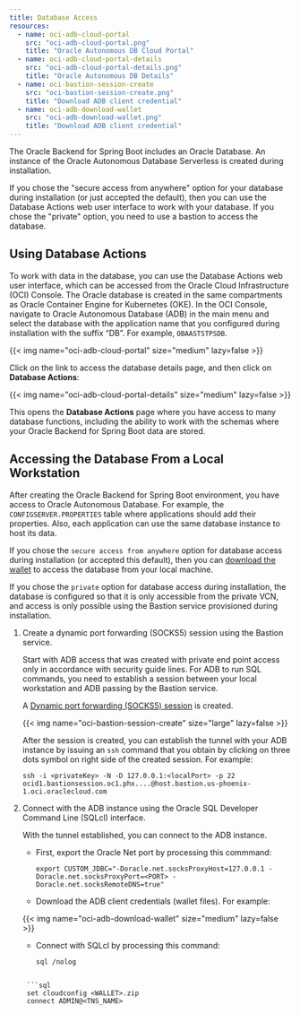 ```yaml
---
title: Database Access
resources:
  - name: oci-adb-cloud-portal
    src: "oci-adb-cloud-portal.png"
    title: "Oracle Autonomous DB Cloud Portal"
  - name: oci-adb-cloud-portal-details
    src: "oci-adb-cloud-portal-details.png"
    title: "Oracle Autonomous DB Details"
  - name: oci-bastion-session-create
    src: "oci-bastion-session-create.png"
    title: "Download ADB client credential"
  - name: oci-adb-download-wallet
    src: "oci-adb-download-wallet.png"
    title: "Download ADB client credential"
---
```


The Oracle Backend for Spring Boot includes an Oracle Database. An instance of the Oracle Autonomous Database Serverless is created during installation.

If you chose the "secure access from anywhere" option for your database during installation (or just accepted the default), then you can use
the Database Actions web user interface to work with your database.
If you chose the "private" option, you need to use a bastion to access the database.

## Using Database Actions

To work with data in the database, you can use the Database Actions web user interface, which can be accessed from the Oracle Cloud
Infrastructure (OCI) Console. The Oracle database is created in the same compartments as Oracle Container Engine for Kubernetes (OKE). In the OCI Console,
navigate to Oracle Autonomous Database (ADB) in the main menu and select the database with the application name that you configured during installation
with the suffix “DB”. For example, `OBAASTSTPSDB`.

<!-- spellchecker-disable -->
{{< img name="oci-adb-cloud-portal" size="medium" lazy=false >}}
<!-- spellchecker-enable -->

Click on the link to access the database details page, and then click on **Database Actions**:

<!-- spellchecker-disable -->
{{< img name="oci-adb-cloud-portal-details" size="medium" lazy=false >}}
<!-- spellchecker-enable -->

This opens the **Database Actions** page where you have access to many database functions, including the ability to
work with the schemas where your Oracle Backend for Spring Boot data are stored.

## Accessing the Database From a Local Workstation

After creating the Oracle Backend for Spring Boot environment, you have access to Oracle Autonomous Database. For example,
the `CONFIGSERVER.PROPERTIES` table where applications should add their properties. Also, each application can use the same database instance to host its data.

If you chose the `secure access from anywhere` option for database access during installation (or accepted this default), then you can
[download the wallet](https://docs.oracle.com/en/cloud/paas/autonomous-database/adbsa/connect-download-wallet.html) to access
the database from your local machine.

If you chose the `private` option for database access during installation, the database is configured so that it is only accessible from the private
VCN, and access is only possible using the Bastion service provisioned during installation.

1. Create a dynamic port forwarding (SOCKS5) session using the Bastion service.

    Start with ADB access that was created with private end point access only in accordance with security guide lines. For ADB to run SQL commands, you
	need to establish a session between your local workstation and ADB passing by the Bastion service.

    A [Dynamic port forwarding (SOCKS5) session](https://docs.oracle.com/en-us/iaas/Content/Bastion/Tasks/managingsessions.htm#) is created.

    <!-- spellchecker-disable -->
    {{< img name="oci-bastion-session-create" size="large" lazy=false >}}
    <!-- spellchecker-enable -->

    After the session is created, you can establish the tunnel with your ADB instance by issuing an `ssh` command that you obtain by clicking on
	three dots symbol on right side of the created session. For example:

    ```shell
    ssh -i <privateKey> -N -D 127.0.0.1:<localPort> -p 22 ocid1.bastionsession.oc1.phx....@host.bastion.us-phoenix-1.oci.oraclecloud.com
    ```

2. Connect with the ADB instance using the Oracle SQL Developer Command Line (SQLcl) interface.

    With the tunnel established, you can connect to the ADB instance. 
	
	* First, export the Oracle Net port by processing this commmand:

      ```shell
      export CUSTOM_JDBC="-Doracle.net.socksProxyHost=127.0.0.1 -Doracle.net.socksProxyPort=<PORT> -Doracle.net.socksRemoteDNS=true"
      ```

    * Download the ADB client credentials (wallet files). For example:

    <!-- spellchecker-disable -->
    {{< img name="oci-adb-download-wallet" size="medium" lazy=false >}}
    <!-- spellchecker-enable -->

    * Connect with SQLcl by processing this command:

      ```shell
      sql /nolog
     ```

      ```sql
      set cloudconfig <WALLET>.zip
      connect ADMIN@<TNS_NAME>
      ```
